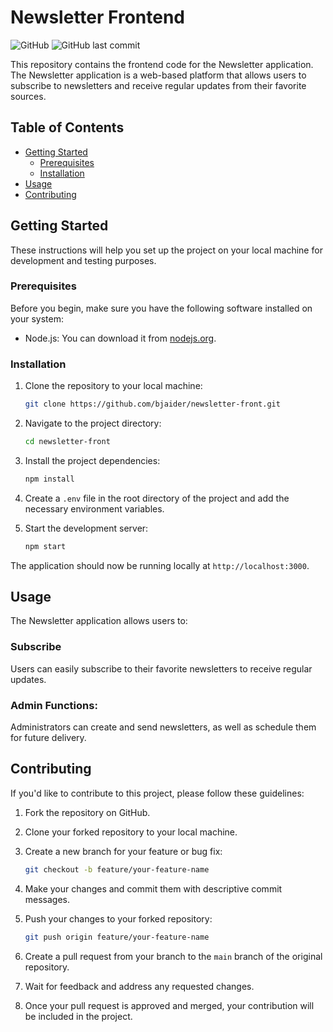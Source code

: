 # Newsletter Frontend

![GitHub](https://img.shields.io/github/license/bjaider/newsletter-front) ![GitHub last commit](https://img.shields.io/github/last-commit/bjaider/newsletter-front)

This repository contains the frontend code for the Newsletter application. The Newsletter application is a web-based platform that allows users to subscribe to newsletters and receive regular updates from their favorite sources.

## Table of Contents

- [Getting Started](#getting-started)
  - [Prerequisites](#prerequisites)
  - [Installation](#installation)
- [Usage](#usage)
- [Contributing](#contributing)

## Getting Started

These instructions will help you set up the project on your local machine for development and testing purposes.

### Prerequisites

Before you begin, make sure you have the following software installed on your system:

- Node.js: You can download it from [nodejs.org](https://nodejs.org/).

### Installation

1. Clone the repository to your local machine:

   ```bash
   git clone https://github.com/bjaider/newsletter-front.git
   ```

2. Navigate to the project directory:

   ```bash
   cd newsletter-front
   ```

3. Install the project dependencies:

   ```bash
   npm install
   ```

4. Create a `.env` file in the root directory of the project and add the necessary environment variables.

5. Start the development server:

   ```bash
   npm start
   ```

The application should now be running locally at `http://localhost:3000`.

## Usage

The Newsletter application allows users to:

### Subscribe 
Users can easily subscribe to their favorite newsletters to receive regular updates.
### Admin Functions: 
Administrators can create and send newsletters, as well as schedule them for future delivery.

## Contributing

If you'd like to contribute to this project, please follow these guidelines:

1. Fork the repository on GitHub.

2. Clone your forked repository to your local machine.

3. Create a new branch for your feature or bug fix:

   ```bash
   git checkout -b feature/your-feature-name
   ```

4. Make your changes and commit them with descriptive commit messages.

5. Push your changes to your forked repository:

   ```bash
   git push origin feature/your-feature-name
   ```

6. Create a pull request from your branch to the `main` branch of the original repository.

7. Wait for feedback and address any requested changes.

8. Once your pull request is approved and merged, your contribution will be included in the project.
